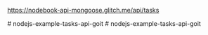 https://nodebook-api-mongoose.glitch.me/api/tasks

<!-- In postman I can GET, POST ETC. -->
#   n o d e j s - e x a m p l e - t a s k s - a p i - g o i t  
 #   n o d e j s - e x a m p l e - t a s k s - a p i - g o i t  
 